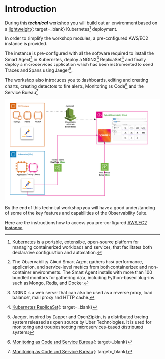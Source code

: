# Introduction

During this _**technical**_ workshop you will build out an environment based on a [lightweight](https://k3s.io/){: target=_blank} Kubernetes[^1] deployment.

In order to simplify the workshop modules, a pre-configured AWS/EC2 instance is provided.

The instance is pre-configured with all the software required to install the Smart Agent[^2] in Kubernetes, deploy a NGINX[^3] ReplicaSet[^4] and finally deploy a microservices application which has been instrumented to send Traces and Spans using Jaeger[^5].

The workshop also introduces you to dashboards, editing and creating charts, creating detectors to fire alerts, Monitoring as Code[^6] and the Service Bureau[^6]

![SFx Architecture](../images/smartagent/architecture.png)

By the end of this technical workshop you will have a good understanding of some of the key features and capabilities of the Observability Suite.

Here are the instructions how to access you pre-configured [AWS/EC2 instance](../smartagent/connect-info/)

[^1]: [Kubernetes](https://kubernetes.io/docs/concepts/overview/what-is-kubernetes/) is a portable, extensible, open-source platform for managing containerized workloads and services, that facilitates both declarative configuration and automation.
[^2]: The Observability Cloud Smart Agent gathers host performance, application, and service-level metrics from both containerized and non-container environments. The Smart Agent installs with more than 100 bundled monitors for gathering data, including Python-based plug-ins such as Mongo, Redis, and Docker.
[^3]: NGINX is a web server that can also be used as a reverse proxy, load balancer, mail proxy and HTTP cache.
[^4]: [Kubernetes ReplicaSet](https://kubernetes.io/docs/concepts/workloads/controllers/replicaset/){: target=_blank}
[^5]: Jaeger, inspired by Dapper and OpenZipkin, is a distributed tracing system released as open source by Uber Technologies. It is used for monitoring and troubleshooting microservices-based distributed systems
[^6]: [Monitoring as Code and Service Bureau](https://www.splunk.com/en_us/blog/it/monitoring-observability-enterprise-service.html){: target=_blank}
